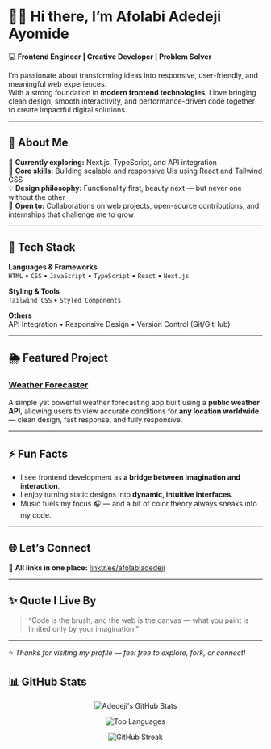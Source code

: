 # 👋🏽 Hi there, I’m Afolabi Adedeji Ayomide  

💻 **Frontend Engineer | Creative Developer | Problem Solver**

I’m passionate about transforming ideas into responsive, user-friendly, and meaningful web experiences.  
With a strong foundation in **modern frontend technologies**, I love bringing clean design, smooth interactivity, and performance-driven code together to create impactful digital solutions.

---

## 🚀 About Me  

🌱 **Currently exploring:** Next.js, TypeScript, and API integration  
🧠 **Core skills:** Building scalable and responsive UIs using React and Tailwind CSS  
💡 **Design philosophy:** Functionality first, beauty next — but never one without the other  
🤝 **Open to:** Collaborations on web projects, open-source contributions, and internships that challenge me to grow  

---

## 🧰 Tech Stack  

**Languages & Frameworks**  
`HTML` • `CSS` • `JavaScript` • `TypeScript` • `React` • `Next.js`  

**Styling & Tools**  
`Tailwind CSS` • `Styled Components`  

**Others**  
API Integration • Responsive Design • Version Control (Git/GitHub)

---

## 🌦️ Featured Project  

### [Weather Forecaster](#)  
A simple yet powerful weather forecasting app built using a **public weather API**, allowing users to view accurate conditions for **any location worldwide** — clean design, fast response, and fully responsive.  

---

## ⚡ Fun Facts  

- I see frontend development as **a bridge between imagination and interaction**.  
- I enjoy turning static designs into **dynamic, intuitive interfaces**.  
- Music fuels my focus 🎧 — and a bit of color theory always sneaks into my code.  

---

## 🌐 Let’s Connect  

🔗 **All links in one place:** [linktr.ee/afolabiadedeji](https://linktr.ee/afolabiadedeji)

---

## ✨ Quote I Live By  

> “Code is the brush, and the web is the canvas — what you paint is limited only by your imagination.”  

---

⭐️ _Thanks for visiting my profile — feel free to explore, fork, or connect!_  

## 📊 GitHub Stats

<div align="center">

![Adedeji's GitHub Stats](https://github-readme-stats.vercel.app/api?username=Adedeji1&show_icons=true&theme=tokyonight&count_private=true&hide_border=true)

![Top Languages](https://github-readme-stats.vercel.app/api/top-langs/?username=Adedeji1&layout=compact&theme=tokyonight&hide_border=true)

![GitHub Streak](https://streak-stats.demolab.com?user=Adedeji1&theme=tokyonight&hide_border=true)

</div>

